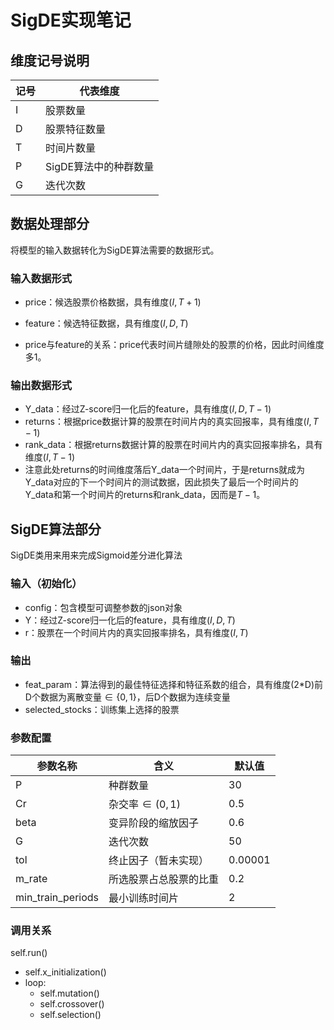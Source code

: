 # SigDE实现笔记

## 维度记号说明

| 记号 | 代表维度              |
| ---- | --------------------- |
| I    | 股票数量              |
| D    | 股票特征数量          |
| T    | 时间片数量            |
| P    | SigDE算法中的种群数量 |
| G    | 迭代次数              |



## 数据处理部分

将模型的输入数据转化为SigDE算法需要的数据形式。

### 输入数据形式

* price：候选股票价格数据，具有维度$(I,T+1)$
* feature：候选特征数据，具有维度$(I,D,T)$

* price与feature的关系：price代表时间片缝隙处的股票的价格，因此时间维度多1。

### 输出数据形式

* Y_data：经过Z-score归一化后的feature，具有维度$(I,D,T-1)$
* returns：根据price数据计算的股票在时间片内的真实回报率，具有维度$(I,T-1)$
* rank_data：根据returns数据计算的股票在时间片内的真实回报率排名，具有维度$(I,T-1)$
* 注意此处returns的时间维度落后Y_data一个时间片，于是returns就成为Y_data对应的下一个时间片的测试数据，因此损失了最后一个时间片的Y_data和第一个时间片的returns和rank_data，因而是$T-1$。



## SigDE算法部分

SigDE类用来用来完成Sigmoid差分进化算法

### 输入（初始化）

* config：包含模型可调整参数的json对象
* Y：经过Z-score归一化后的feature，具有维度$(I,D,T)$
* r：股票在一个时间片内的真实回报率排名，具有维度$(I,T)$

### 输出

* feat_param：算法得到的最佳特征选择和特征系数的组合，具有维度(2*D)前D个数据为离散变量$\in \{0,1\}$，后D个数据为连续变量
* selected_stocks：训练集上选择的股票

### 参数配置

| 参数名称          | 含义                   | 默认值  |
| ----------------- | ---------------------- | ------- |
| P                 | 种群数量               | 30      |
| Cr                | 杂交率$\in(0,1)$       | 0.5     |
| beta              | 变异阶段的缩放因子     | 0.6     |
| G                 | 迭代次数               | 50      |
| tol               | 终止因子（暂未实现）   | 0.00001 |
| m_rate            | 所选股票占总股票的比重 | 0.2     |
| min_train_periods | 最小训练时间片         | 2       |

### 调用关系

self.run()

* self.x_initialization()
* loop:
  * self.mutation()
  * self.crossover()
  * self.selection()

